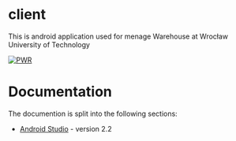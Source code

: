 # client


This is android application used for menage Warehouse at Wrocław University of Technology

[![PWR](http://prac.im.pwr.edu.pl/~ergodic/assets/PWr-logo.png)](http://www.revir3d.pwr.edu.pl)


# Documentation

The documention is split into the following sections:

* [Android Studio] - version 2.2


 [Android Studio]: <https://developer.android.com/studio/index.html>
